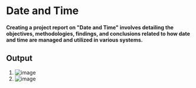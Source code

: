 # Date and Time
#### Creating a project report on "Date and Time" involves detailing the objectives, methodologies, findings, and conclusions related to how date and time are managed and utilized in various systems. 

## Output
1.  ![image](https://github.com/user-attachments/assets/69120894-a5b3-4895-b60c-98e77fe5152b)
2.  ![image](https://github.com/user-attachments/assets/239a8639-4acf-44a6-a9cf-832731eae5a1)
